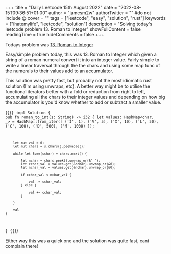 +++
title = "Daily Leetcode 15th August 2022"
date = "2022-08-15T09:36:51+01:00"
author = "jamesm2w"
authorTwitter = "" #do not include @
cover = ""
tags = ["leetcode", "easy", "solution", "rust"]
keywords = ["ihatemylife", "leetcode", "solution"]
description = "Solving today's leetcode problem 13. Roman to Integer"
showFullContent = false
readingTime = true
hideComments = false
+++

Todays problem was [13. Roman to Integer](https://leetcode.com/problems/roman-to-integer/)

Easy/simple problem today, this was 13. Roman to Integer which given a string of a roman numeral convert it into an integer value. Fairly simple to write a linear traversal through the the chars and using some map func of the numerals to their values add to an accumulator.

This solution was pretty fast, but probably not the most idiomatic rust solution (I'm using unwraps, etc). A better way might be to utilise the functional iterators better with a fold or reduction from right to left, accumulating all the chars to their integer values and depending on how big the accumulator is you'd know whether to add or subtract a smaller value.

{{<code language="rust" title="Roman to Integer">}}
impl Solution {
    pub fn roman_to_int(s: String) -> i32 {
        let values: HashMap<char, _> = HashMap::from_iter([
            ('I',    1), 
            ('V',    5), 
            ('X',   10), 
            ('L',   50), 
            ('C',  100), 
            ('D',  500), 
            ('M', 1000)
        ]);
        
        let mut val = 0;
        let mut chars = s.chars().peekable();
        
        while let Some(cchar) = chars.next() {
            
            let nchar = chars.peek().unwrap_or(&' ');
            let cchar_val = values.get(&cchar).unwrap_or(&0);
            let nchar_val = values.get(&nchar).unwrap_or(&0);
            
            if cchar_val < nchar_val {

                val -= cchar_val;
            } else {

                val += cchar_val;
            }
            
        }
        
        val
    }
}
{{</code>}}

Either way this was a quick one and the solution was quite fast, cant complain there!